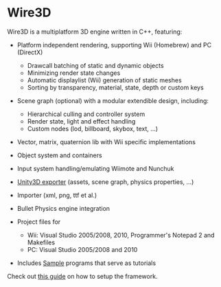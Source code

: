 Wire3D
======

Wire3D is a multiplatform 3D engine written in C++, featuring:

  * Platform independent rendering, supporting Wii (Homebrew) and PC (DirectX)
    * Drawcall batching of static and dynamic objects
    * Minimizing render state changes
    * Automatic displaylist (Wii) generation of static meshes
    * Sorting by transparency, material, state, depth or custom keys
  * Scene graph (optional) with a modular extendible design, including:
    * Hierarchical culling and controller system
    * Render state, light and effect handling
    * Custom nodes (lod, billboard, skybox, text, ...)
  * Vector, matrix, quaternion lib with Wii specific implementations
  * Object system and containers
  * Input system handling/emulating Wiimote and Nunchuk

  * [Unity3D exporter](http://code.google.com/p/wire3d/wiki/Unity3DExporter) (assets, scene graph, physics properties, ...)
  * Importer (xml, png, ttf et al.)
  * Bullet Physics engine integration

  * Project files for
    * Wii: Visual Studio 2005/2008, 2010, Programmer's Notepad 2 and Makefiles
    * PC: Visual Studio 2005/2008 and 2010
  * Includes [Sample](http://code.google.com/p/wire3d/wiki/Samples) programs that serve as tutorials

Check out [this guide](http://code.google.com/p/wire3d/wiki/GettingStarted) on how to setup the framework.
